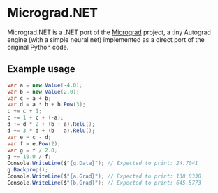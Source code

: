 # Micrograd.NET

Micrograd.NET is a .NET port of the [Micrograd](https://github.com/karpathy/micrograd) project, a tiny Autograd engine (with a simple neural net) implemented as a direct port of the original Python code.

## Example usage

```csharp
var a = new Value(-4.0);
var b = new Value(2.0);
var c = a + b;
var d = a * b + b.Pow(3);
c += c + 1;
c += 1 + c + (-a);
d += d * 2 + (b + a).Relu();
d += 3 * d + (b - a).Relu();
var e = c - d;
var f = e.Pow(2);
var g = f / 2.0;
g += 10.0 / f;
Console.WriteLine($"{g.Data}"); // Expected to print: 24.7041
g.Backprop();
Console.WriteLine($"{a.Grad}"); // Expected to print: 138.8338
Console.WriteLine($"{b.Grad}"); // Expected to print: 645.5773
```